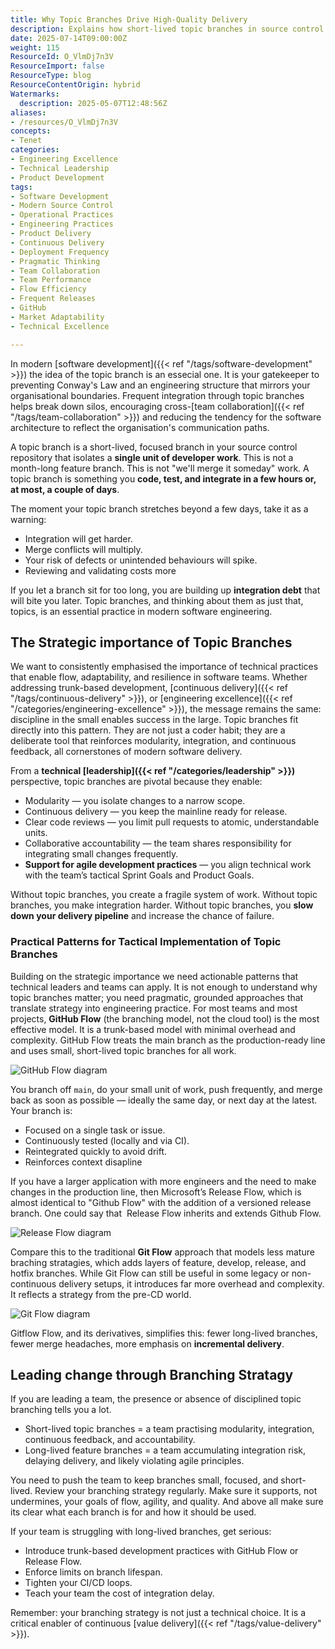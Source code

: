 ```yaml
---
title: Why Topic Branches Drive High-Quality Delivery
description: Explains how short-lived topic branches in source control improve software quality, enable modularity, speed up integration, and support agile, continuous delivery practices.
date: 2025-07-14T09:00:00Z
weight: 115
ResourceId: O_VlmDj7n3V
ResourceImport: false
ResourceType: blog
ResourceContentOrigin: hybrid
Watermarks:
  description: 2025-05-07T12:48:56Z
aliases:
- /resources/O_VlmDj7n3V
concepts:
- Tenet
categories:
- Engineering Excellence
- Technical Leadership
- Product Development
tags:
- Software Development
- Modern Source Control
- Operational Practices
- Engineering Practices
- Product Delivery
- Continuous Delivery
- Deployment Frequency
- Pragmatic Thinking
- Team Collaboration
- Team Performance
- Flow Efficiency
- Frequent Releases
- GitHub
- Market Adaptability
- Technical Excellence

---
```

In modern [software development]({{< ref "/tags/software-development" >}}) the idea of the topic branch is an essecial one. It is your gatekeeper to preventing Conway's Law and an engineering structure that mirrors your organisational boundaries. Frequent integration through topic branches helps break down silos, encouraging cross-[team collaboration]({{< ref "/tags/team-collaboration" >}}) and reducing the tendency for the software architecture to reflect the organisation's communication paths.

A topic branch is a short-lived, focused branch in your source control repository that isolates a **single unit of developer work**. This is not a month-long feature branch. This is not "we'll merge it someday" work. A topic branch is something you **code, test, and integrate in a few hours or, at most, a couple of days**.

The moment your topic branch stretches beyond a few days, take it as a warning:

- Integration will get harder.
- Merge conflicts will multiply.
- Your risk of defects or unintended behaviours will spike.
- Reviewing and validating costs more

If you let a branch sit for too long, you are building up **integration debt** that will bite you later. Topic branches, and thinking about them as just that, topics, is an essential practice in modern software engineering.

## The Strategic importance of Topic Branches

We want to consistently emphasised the importance of technical practices that enable flow, adaptability, and resilience in software teams. Whether addressing trunk-based development, [continuous delivery]({{< ref "/tags/continuous-delivery" >}}), or [engineering excellence]({{< ref "/categories/engineering-excellence" >}}), the message remains the same: discipline in the small enables success in the large. Topic branches fit directly into this pattern. They are not just a coder habit; they are a deliberate tool that reinforces modularity, integration, and continuous feedback, all cornerstones of modern software delivery.

From a **technical [leadership]({{< ref "/categories/leadership" >}})** perspective, topic branches are pivotal because they enable:

- Modularity — you isolate changes to a narrow scope.
- Continuous delivery — you keep the mainline ready for release.
- Clear code reviews — you limit pull requests to atomic, understandable units.
- Collaborative accountability — the team shares responsibility for integrating small changes frequently.
- **Support for agile development practices** — you align technical work with the team’s tactical Sprint Goals and Product Goals.

Without topic branches, you create a fragile system of work. Without topic branches, you make integration harder. Without topic branches, you **slow down your delivery pipeline** and increase the chance of failure.

### Practical Patterns for Tactical Implementation of Topic Branches

Building on the strategic importance we need actionable patterns that technical leaders and teams can apply. It is not enough to understand why topic branches matter; you need pragmatic, grounded approaches that translate strategy into engineering practice. For most teams and most projects, **GitHub Flow** (the branching model, not the cloud tool) is the most effective model. It is a trunk-based model with minimal overhead and complexity. GitHub Flow treats the main branch as the production-ready line and uses small, short-lived topic branches for all work.

![GitHub Flow diagram](images/branchstrategy-trunkbased.png)

You branch off `main`, do your small unit of work, push frequently, and merge back as soon as possible — ideally the same day, or next day at the latest. Your branch is:

- Focused on a single task or issue.
- Continuously tested (locally and via CI).
- Reintegrated quickly to avoid drift.
- Reinforces context disapline

If you have a larger application with more engineers and the need to make changes in the production line, then Microsoft’s Release Flow, which is almost identical to "Github Flow" with the addition of a versioned release branch. One could say that  Release Flow inherits and extends Github Flow.

![Release Flow diagram](images/branchstrategy-releaseflow.png)

Compare this to the traditional **Git Flow** approach that models less mature braching stratagies, which adds layers of feature, develop, release, and hotfix branches. While Git Flow can still be useful in some legacy or non-continuous delivery setups, it introduces far more overhead and complexity. It reflects a strategy from the pre-CD world.

![Git Flow diagram](images/branchstrategy-old-school.png)

Gitflow Flow, and its derivatives, simplifies this: fewer long-lived branches, fewer merge headaches, more emphasis on **incremental delivery**.

## Leading change through Branching Stratagy

If you are leading a team, the presence or absence of disciplined topic branching tells you a lot.

- Short-lived topic branches = a team practising modularity, integration, continuous feedback, and accountability.
- Long-lived feature branches = a team accumulating integration risk, delaying delivery, and likely violating agile principles.

You need to push the team to keep branches small, focused, and short-lived. Review your branching strategy regularly. Make sure it supports, not undermines, your goals of flow, agility, and quality. And above all make sure its clear what each branch is for and how it should be used.

If your team is struggling with long-lived branches, get serious:

- Introduce trunk-based development practices with GitHub Flow or Release Flow.
- Enforce limits on branch lifespan.
- Tighten your CI/CD loops.
- Teach your team the cost of integration delay.

Remember: your branching strategy is not just a technical choice. It is a critical enabler of continuous [value delivery]({{< ref "/tags/value-delivery" >}}).
